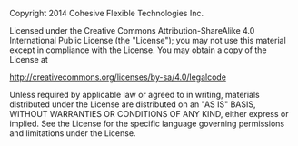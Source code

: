 Copyright 2014 Cohesive Flexible Technologies Inc.

Licensed under the Creative Commons Attribution-ShareAlike 4.0 International Public License (the "License"); you may not use this material except in compliance with the License. You may obtain a copy of the License at

http://creativecommons.org/licenses/by-sa/4.0/legalcode

Unless required by applicable law or agreed to in writing, materials distributed under the License are distributed on an "AS IS" BASIS, WITHOUT WARRANTIES OR CONDITIONS OF ANY KIND, either express or implied. See the License for the specific language governing permissions and limitations under the License.
